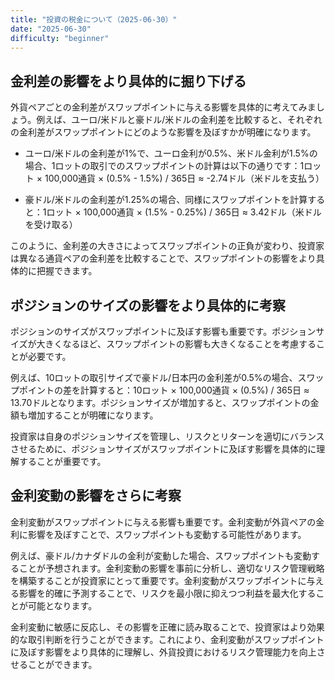 ```yaml
---
title: "投資の税金について（2025-06-30）"
date: "2025-06-30"
difficulty: "beginner"
---
```


## 金利差の影響をより具体的に掘り下げる

外貨ペアごとの金利差がスワップポイントに与える影響を具体的に考えてみましょう。例えば、ユーロ/米ドルと豪ドル/米ドルの金利差を比較すると、それぞれの金利差がスワップポイントにどのような影響を及ぼすかが明確になります。

- ユーロ/米ドルの金利差が1%で、ユーロ金利が0.5%、米ドル金利が1.5%の場合、1ロットの取引でのスワップポイントの計算は以下の通りです：1ロット × 100,000通貨 × (0.5% - 1.5%) / 365日 ≈ -2.74ドル（米ドルを支払う）

- 豪ドル/米ドルの金利差が1.25%の場合、同様にスワップポイントを計算すると：1ロット × 100,000通貨 × (1.5% - 0.25%) / 365日 ≈ 3.42ドル（米ドルを受け取る）

このように、金利差の大きさによってスワップポイントの正負が変わり、投資家は異なる通貨ペアの金利差を比較することで、スワップポイントの影響をより具体的に把握できます。

## ポジションのサイズの影響をより具体的に考察

ポジションのサイズがスワップポイントに及ぼす影響も重要です。ポジションサイズが大きくなるほど、スワップポイントの影響も大きくなることを考慮することが必要です。

例えば、10ロットの取引サイズで豪ドル/日本円の金利差が0.5%の場合、スワップポイントの差を計算すると：10ロット × 100,000通貨 × (0.5%) / 365日 ≈ 13.70ドルとなります。ポジションサイズが増加すると、スワップポイントの金額も増加することが明確になります。

投資家は自身のポジションサイズを管理し、リスクとリターンを適切にバランスさせるために、ポジションサイズがスワップポイントに及ぼす影響を具体的に理解することが重要です。

## 金利変動の影響をさらに考察

金利変動がスワップポイントに与える影響も重要です。金利変動が外貨ペアの金利に影響を及ぼすことで、スワップポイントも変動する可能性があります。

例えば、豪ドル/カナダドルの金利が変動した場合、スワップポイントも変動することが予想されます。金利変動の影響を事前に分析し、適切なリスク管理戦略を構築することが投資家にとって重要です。金利変動がスワップポイントに与える影響を的確に予測することで、リスクを最小限に抑えつつ利益を最大化することが可能となります。

金利変動に敏感に反応し、その影響を正確に読み取ることで、投資家はより効果的な取引判断を行うことができます。これにより、金利変動がスワップポイントに及ぼす影響をより具体的に理解し、外貨投資におけるリスク管理能力を向上させることができます。
